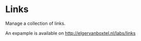 Links
=====


Manage a collection of links.

An expample is available on http://elgervanboxtel.nl/labs/links
